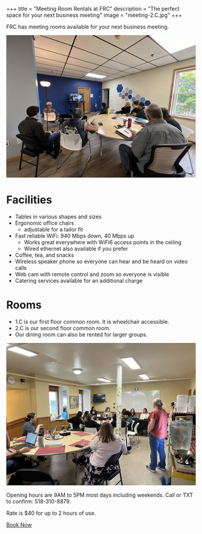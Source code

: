 +++
title = "Meeting Room Rentals at FRC"
description = "The perfect space for your next business meeting"
image = "meeting-2.C.jpg"
+++

FRC has meeting rooms available for your next business meeting.

![Meeting in 2.C](meeting-2.C.jpg)

# Facilities

* Tables in various shapes and sizes
* Ergonomic office chairs
  * adjustable for a tailor fit
* Fast reliable WiFi: 940 Mbps down, 40 Mbps up
  * Works great everywhere with WiFi6 access points in the ceiling
  * Wired ethernet also available if you prefer
* Coffee, tea, and snacks
* Wireless speaker phone so everyone can hear and be heard on video calls
* Web cam with remote control and zoom so everyone is visible
* Catering services available for an additional charge

# Rooms

* 1.C is our first floor common room. It is wheelchair accessible.
* 2.C is our second floor common room.
* Our dining room can also be rented for larger groups.

![Panel Discussion in our dining room](meeting-dining.jpg)

Opening hours are 9AM to 5PM most days including weekends. Call or TXT to confirm: 518-310-8879.

Rate is $40 for up to 2 hours of use.

<div><a class="brand-button" href="https://buy.stripe.com/14keVO71ubN3gqk14c">Book Now</a></div>
